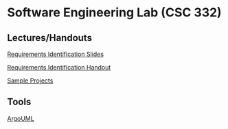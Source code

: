 # Software Engineering Lab (CSC 332)

## Lectures/Handouts
[Requirements Identification Slides](https://github.com/isatou/csc322/blob/master/Requirements%20Identification%20Slides.pdf)

[Requirements Identification Handout](https://github.com/isatou/csc322/blob/master/Requirements%20Identification%20Handout.pdf)

[Sample Projects](https://github.com/isatou/csc322/blob/master/CSc322SampleProjectTopics.pdf)

## Tools
[ArgoUML](http://argouml.tigris.org/)
